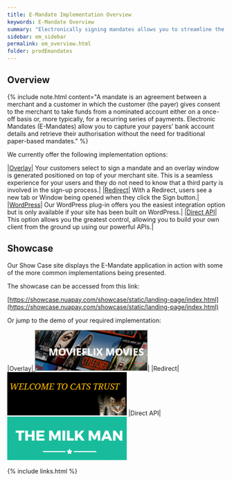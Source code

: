 ```yaml
---
title: E-Mandate Implementation Overview
keywords: E-Mandate Overview
summary: "Electronically signing mandates allows you to streamline the mandate sign-up process; no need to manually process or archive paper."
sidebar: em_sidebar
permalink: em_overview.html
folder: prodEmandates
---
```


## Overview

{% include note.html content="A mandate is an agreement between a merchant and a customer in which the customer (the payer) gives consent to the merchant to take funds from a nominated account either on a once-off basis or, more typically, for a recurring series of payments. 
Electronic Mandates (E-Mandates) allow you to capture your payers' bank account details and retrieve their authorisation without the need for traditional paper-based mandates." %}

We currently offer the following implementation options:

|<a href = "em_overlay.html">Overlay</a>| Your customers select to sign a mandate and an overlay window is generated positioned on top of your merchant site. This is a seamless experience for your users and they do not need to know that a third party is involved in the sign-up process.|
|<a href="em_redirect.html">Redirect</a>| With a Redirect, users see a new tab or Window being opened when they click the Sign button.|
|<a href="em_wpoverview.html">WordPress</a>| Our WordPress plug-in offers you the easiest integration option but is only available if your site has been built on WordPress.|
|<a href = "em_directapioverview.html">Direct API</a>| This option allows you the greatest control, allowing you to build your own client from the ground up using our powerful APIs.| 


## Showcase

Our Show Case site displays the E-Mandate application in action with some of the more common implementations being presented.

The showcase can be accessed from this link:

[https://showcase.nuapay.com/showcase/static/landing-page/index.html](https://showcase.nuapay.com/showcase/static/landing-page/index.html)

Or jump to the demo of your required implementation:

|Overlay|<a href="https://demo.sentenialtest.com/showcase/movie-flix" target="_blank"> <img src ="images/LOGO_movieFlix.png"></a>|
|Redirect|<a href = "https://demo.sentenialtest.com/showcase/cats-trust" target="_blank"><img src = "images/LOGO_cats.png"></a>
|Direct API| <a href="https://demo.sentenialtest.com/showcase/milk-man" target="_blank"><img src = "images/LOGO_MilkMan.png"></a>



{% include links.html %}
